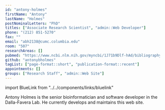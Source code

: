 ```yaml
---
id: "antony-holmes"
firstName: "Antony"
lastName: "Holmes"
postNominalLetters: "PhD"
titles: ["Associate Research Scientist", "admin::Web Developer"]
phone: "(212) 851-5270"
fax: ""
email: "abh2138@cumc.columbia.edu"
room: "507"
researchAreas: []
pubmed: "https://www.ncbi.nlm.nih.gov/myncbi/1J71b9Dlf-hAd/bibliography/public/"
github: "antonybholmes"
tagList: ["page-format::short", "publication-format::recent"]
appointments: []
groups: ["Research Staff", "admin::Web Site"]
---
```

import BlueLink from "../../components/links/bluelink"

<p>Antony Holmes is the senior bioinformatician and software developer in the <BlueLink to="/research-areas/faculty/riccardo-dalla-favera">Dalla-Favera Lab</BlueLink>. He currently develops and maintains this web site.</p>
